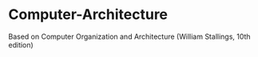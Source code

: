 # Computer-Architecture
Based on Computer Organization and Architecture (William Stallings, 10th edition)
